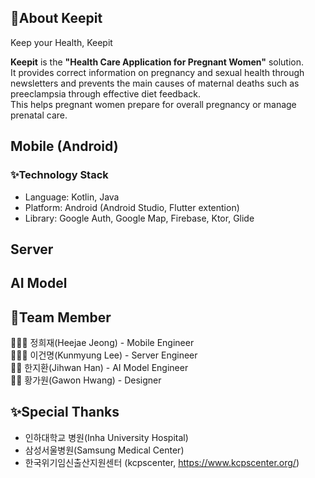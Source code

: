 ## 📖About Keepit
Keep your Health, Keepit

**Keepit** is the **"Health Care Application for Pregnant Women"** solution.
<br/>
It provides correct information on pregnancy and sexual health through newsletters and prevents the main causes of maternal deaths such as preeclampsia through effective diet feedback.
<br/>
This helps pregnant women prepare for overall pregnancy or manage prenatal care.


## Mobile (Android)
### ✨Technology Stack
- Language: Kotlin, Java
- Platform: Android (Android Studio, Flutter extention)
- Library: Google Auth, Google Map, Firebase, Ktor, Glide

## Server

## AI Model


## 🚩Team Member
👩🏻‍💻 정희재(Heejae Jeong) - Mobile Engineer
<br/>
👨🏻‍💻 이건명(Kunmyung Lee) - Server Engineer
<br/>
👨‍💻 한지환(Jihwan Han) - AI Model Engineer
<br/>
👩‍🚀 황가원(Gawon Hwang) - Designer
<br/>

## ✨Special Thanks
- 인하대학교 병원(Inha University Hospital)
- 삼성서울병원(Samsung Medical Center)
- 한국위기임신출산지원센터 (kcpscenter, https://www.kcpscenter.org/)

